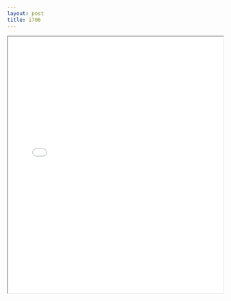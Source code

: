 ```yaml
---
layout: post
title: i706
---
```


<div class="pdf-container">
<iframe src="/assets/pdfs/i706.pdf" height="600" width="100%" allowFullScreen="true"></iframe>
</div>

